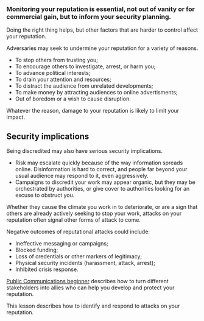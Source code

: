 [Title]: # (Security and reputation)
[Order]: # (0)

### Monitoring your reputation is essential, not out of vanity or for commercial gain, but to inform your security planning. 

Doing the right thing helps, but other factors that are harder to control affect your reputation. 

Adversaries may seek to undermine your reputation for a variety of reasons. 

* To stop others from trusting you;
* To encourage others to investigate, arrest, or harm you;
* To advance political interests;
* To drain your attention and resources;
* To distract the audience from unrelated developments;
* To make money by attracting audiences to online advertisments; 
* Out of boredom or a wish to cause disruption.  

Whatever the reason, damage to your reputation is likely to limit your impact. 

## Security implications

Being discredited may also have serious security implications.

* Risk may escalate quickly because of the way information spreads online. Disinformation is hard to correct, and people far beyond your usual audience may respond to it, even aggressively.
* Campaigns to discredit your work may appear organic, but they may be orchestrated by authorities, or give cover to authorities looking for an excuse to obstruct you.

Whether they cause the climate you work in to deteriorate, or are a sign that others are already actively seeking to stop your work, attacks on your reputation often signal other forms of attack to come.

Negative outcomes of reputational attacks could include: 

* Ineffective messaging or campaigns;
* Blocked funding;
* Loss of credentials or other markers of legitimacy; 
* Physical security incidents (harassment, attack, arrest);
* Inhibited crisis response.    

[Public Communications beginner](umbrella://work/being-followed/expert) describes how to turn different stakeholders into allies who can help you develop and protect your reputation.   

This lesson describes how to identify and respond to attacks on your reputation. 

